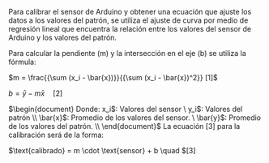Para calibrar el sensor de Arduino y obtener una ecuación que ajuste los datos a los valores del patrón, se utiliza el ajuste de curva por medio de regresión lineal que encuentra la relación entre los valores del sensor de Arduino y los valores del patrón.

Para calcular la pendiente (m) y la intersección en el eje (b) se utiliza la fórmula:

$m = \frac{{\sum (x_i - \bar{x})}}{{\sum (x_i - \bar{x})^2}}  [1]$


$b = \bar{y} - m\bar{x} \quad [2]$

$\begin{document}
Donde:
x_i$: Valores del sensor \\
y_i$: Valores del patrón \\
\bar{x}$: Promedio de los valores del sensor. \\
\bar{y}$: Promedio de los valores del patrón. \\
\end{document}$
La ecuación [3] para la calibración será de la forma:


$\text{calibrado} = m \cdot \text{sensor} + b \quad $[3]
